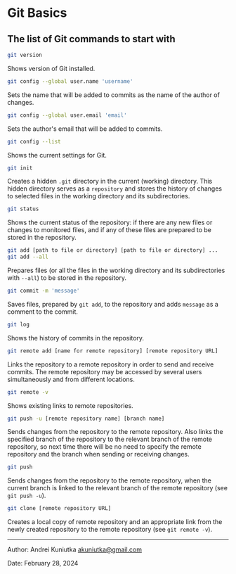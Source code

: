 # Git Basics

## The list of Git commands to start with

```bash
git version
```

Shows version of Git installed.


```bash
git config --global user.name 'username'
```

Sets the name that will be added to commits as the name of the author of changes.


```bash
git config --global user.email 'email'
```

Sets the author's email that will be added to commits.


```bash
git config --list
```

Shows the current settings for Git.


```bash
git init
```

Creates a hidden ```.git``` directory in the current (working) directory. 
This hidden directory serves as a ```repository``` and stores the history 
of changes to selected files in the working directory and its subdirectories.


```bash
git status
```

Shows the current status of the repository: if there are any new files or 
changes to monitored files, and if any of these files are prepared to be 
stored in the repository.


```bash
git add [path to file or directory] [path to file or directory] ...
git add --all
```

Prepares files (or all the files in the working directory and its 
subdirectories with ```--all```) to be stored in the repository.


```bash
git commit -m 'message'
```

Saves files, prepared by ```git add```, to the repository and adds 
```message``` as a comment to the commit.


```bash
git log
```

Shows the history of commits in the repository.


```bash
git remote add [name for remote repository] [remote repository URL]
```

Links the repository to a remote repository in order to send and receive 
commits. The remote repository may be accessed by several users simultaneously 
and from different locations.


```bash
git remote -v
```

Shows existing links to remote repositories.


```bash
git push -u [remote repository name] [branch name]
```

Sends changes from the repository to the remote repository. Also links the 
specified branch of the repository to the relevant branch of the remote 
repository, so next time there will be no need to specify the remote 
repository and the branch when sending or receiving changes.


```bash
git push
```

Sends changes from the repository to the remote repository, when the current 
branch is linked to the relevant branch of the remote repository (see 
```git push -u```).


```bash
git clone [remote repository URL]
```

Creates a local copy of remote repository and an appropriate link from the 
newly created repository to the remote repository (see ```git remote -v```). 


---

Author: Andrei Kuniutka <akuniutka@gmail.com>

Date: February 28, 2024
